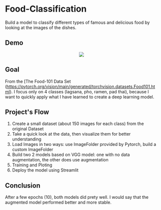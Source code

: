 # Food-Classification

Build a model to classify different types of famous and delicious food by looking at the images of the dishes.

## Demo
<div align="center">
  <img src="https://raw.githubusercontent.com/elfphabet621/Food-Classification/main/food_demo.gif"/>
</div>

## Goal

From the [The Food-101 Data Set (https://pytorch.org/vision/main/generated/torchvision.datasets.Food101.html). I focus only on 4 classes (lagsana, pho, ramen, pad thai), because I want to quickly apply what I have learned to create a deep learning model.

## Project's Flow

1. Create a small dataset (about 150 images for each class) from the original Dataset
2. Take a quick look at the data, then visualize them for better understanding
3. Load Images in two ways: use ImageFolder provided by Pytorch, build a custom ImageFolder
4. Build two 2 models based on VGG model: one with no data augmentation, the other does use augmentation
5. Training and Ploting
6. Deploy the model using Streamlit

## Conclusion
After a few epochs (10), both models did prety well. I would say that the augmented model performed better and more stable. 
